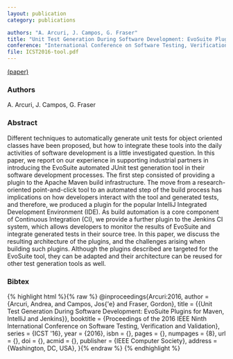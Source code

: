 ```yaml
---
layout: publication
category: publications

authors: "A. Arcuri, J. Campos, G. Fraser"
title: "Unit Test Generation During Software Development: EvoSuite Plugins for Maven, IntelliJ and Jenkins"
conference: "International Conference on Software Testing, Verification and Validation (ICST), 2016"
file: ICST2016-tool.pdf
---
```


<a href="../ICST2016-tool.pdf"><i class="fa fa-file-pdf-o"></i> (paper)</a><br />

### Authors

A. Arcuri, J. Campos, G. Fraser

### Abstract

Different techniques to automatically generate unit tests for object oriented classes have been proposed, but how to integrate these tools into the daily activities of software development is a little investigated question. In this paper, we report on our experience in supporting industrial partners in introducing the EvoSuite automated JUnit test generation tool in their software development processes. The first step consisted of providing a plugin to the Apache Maven build infrastructure. The move from a research-oriented point-and-click tool to an automated step of the build process has implications on how developers interact with the tool and generated tests, and therefore, we produced a plugin for the popular IntelliJ Integrated Development Environment (IDE). As build automation is a core component of Continuous Integration (CI), we provide a further plugin to the Jenkins CI system, which allows developers to monitor the results of EvoSuite and integrate generated tests in their source tree. In this paper, we discuss the resulting architecture of the plugins, and the challenges arising when building such plugins. Although the plugins described are targeted for the EvoSuite tool, they can be adapted and their architecture can be reused for other test generation tools as well.

### Bibtex

{% highlight html %}{% raw %}
@inproceedings{Arcuri:2016,
  author = {Arcuri, Andrea, and Campos, Jos{\'e} and Fraser, Gordon},
  title = {{Unit Test Generation During Software Development: EvoSuite Plugins for Maven, IntelliJ and Jenkins}},
  booktitle = {Proceedings of the 2016 IEEE Ninth International Conference on Software Testing, Verification and Validation},
  series = {ICST '16},
  year = {2016},
  isbn = {},
  pages = {},
  numpages = {8},
  url = {},
  doi = {},
  acmid = {},
  publisher = {IEEE Computer Society},
  address = {Washington, DC, USA},
}{% endraw %}
{% endhighlight %}
